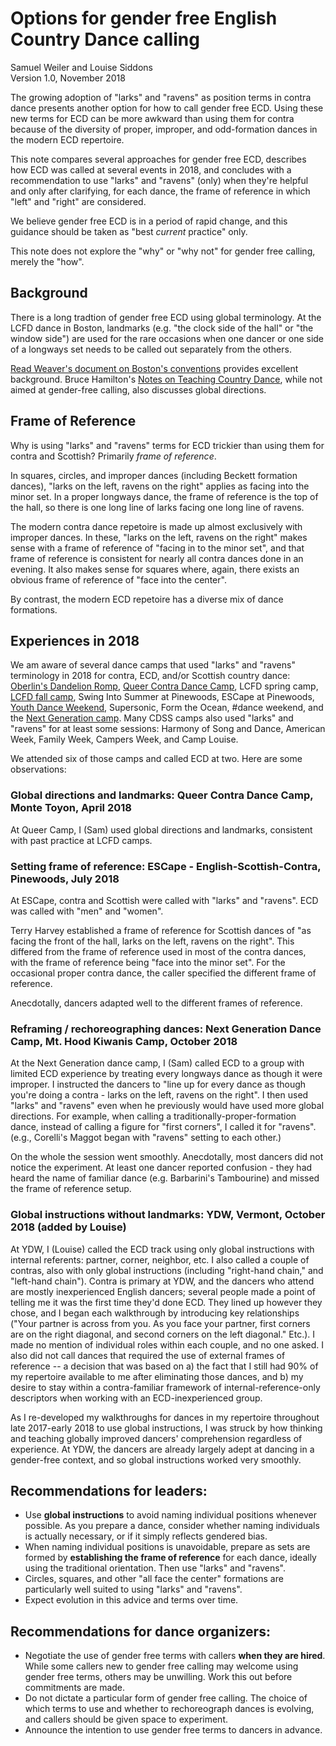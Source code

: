 # Options for gender free English Country Dance calling
Samuel Weiler and Louise Siddons<br>
Version 1.0, November 2018

The growing adoption of "larks" and "ravens" as position terms in contra dance presents
another option for how to call gender free ECD.  Using these new terms for ECD can be
more awkward than using them for contra
because of the diversity of proper, improper, and odd-formation dances in the modern ECD repertoire. 

This note compares several approaches for gender free ECD, describes how ECD was called at 
several events in 2018, and concludes with a recommendation to use "larks" and "ravens" (only) when
they're helpful and only after clarifying, for each dance, the frame of reference in which "left" and
"right" are considered.  

We believe gender free ECD is in a period of rapid change, and this guidance should be taken as
"best *current* practice" only.

This note does not explore the "why" or "why not" for gender free calling, merely the "how".

## Background

There is a long tradtion of gender free ECD using global terminology.  At the LCFD dance in Boston, landmarks (e.g. "the clock side of the hall" or "the window side") are used for the rare occasions when one dancer or one side of a longways set needs to be called out separately from the others.

[Read Weaver's document on Boston's conventions](https://www.lcfd.org/gf-ecd-calling-conventions.html) provides excellent background.  Bruce Hamilton's [Notes on Teaching Country Dance](https://www.cdss.org/index.php/vm-store/books/notes-on-teaching-country-dance-263-detail), while not aimed at gender-free calling, also discusses global directions.

## Frame of Reference

Why is using "larks" and "ravens" terms for ECD trickier than using them for contra and Scottish?  Primarily *frame of reference*.

In squares, circles, and improper dances (including Beckett formation
dances), "larks on the left, ravens on the right" applies as facing into
the minor set.  In a proper longways dance, the frame of reference is
the top of the hall, so there is one long line of larks facing one long
line of ravens.

The modern contra dance repetoire is made up almost exclusively with improper dances.  In these, 
"larks on the left, ravens on the right" makes sense with a
frame of reference of "facing in to the minor set", and that frame of reference is consistent for
nearly all contra dances done in an evening.  It also makes sense for squares where, again, there exists an obvious frame of reference of "face into the center".

By contrast, the modern ECD repetoire has a diverse mix of dance formations.


## Experiences in 2018

We am aware of several dance camps that used "larks" and "ravens" terminology in 2018 for contra, ECD, and/or Scottish country dance: [Oberlin's Dandelion Romp](http://www2.oberlin.edu/stuorg/dromp/), [Queer Contra Dance Camp](https://www.lcfd.org/sf/DanceCamp/), LCFD spring camp, [LCFD fall camp](https://www.lcfd.org/lcfd/fall-dance-camp/), Swing Into Summer at Pinewoods, ESCape at Pinewoods, [Youth Dance Weekend](https://youthdanceweekend.org/), Supersonic, Form the Ocean, #dance weekend, and the [Next Generation camp](http://www.nextgendancecamp.org/).  Many CDSS camps also used "larks" and "ravens" for at least some sessions: Harmony of Song and Dance, American Week, Family Week, Campers Week, and Camp Louise.

We attended six of those camps and called ECD at two.  Here are some observations:


### Global directions and landmarks: Queer Contra Dance Camp, Monte Toyon, April 2018

At Queer Camp, I (Sam) used global directions and landmarks, consistent with past practice at LCFD camps.


### Setting frame of reference: ESCape - English-Scottish-Contra, Pinewoods, July 2018

At ESCape, contra and Scottish were called with "larks" and "ravens".  ECD was called with "men" and "women".

Terry Harvey established a frame of reference for Scottish dances of "as facing the front of the hall, larks on the left, ravens on the right".  This differed from the frame of reference used in most of the contra dances, with the frame of reference being "face into the minor set".  For the occasional proper contra dance, the caller specified the different frame of reference.

Anecdotally, dancers adapted well to the different frames of reference.


### Reframing / rechoreographing dances: Next Generation Dance Camp, Mt. Hood Kiwanis Camp, October 2018

At the Next Generation dance camp, I (Sam) called ECD to a group with limited ECD experience by treating
every longways dance as though it were improper.  I instructed the dancers to "line up for every dance as
though you're doing a contra - larks on the left, ravens on the right".  I then used "larks" and "ravens"
even when he previously would have used more global directions.  For example, when calling a traditionally-proper-formation dance, instead of calling a figure for "first corners", I called it for "ravens".  (e.g., Corelli's Maggot began with "ravens" setting to each other.)

On the whole the session went smoothly.  Anecdotally, most dancers did not notice the experiment.  At least one dancer reported confusion - they had heard the name of familiar dance (e.g. Barbarini's Tambourine) and missed the frame of reference setup.  

### Global instructions without landmarks: YDW, Vermont, October 2018 (added by Louise)

At YDW, I (Louise) called the ECD track using only global instructions with internal referents: partner, corner, neighbor, etc.  I also called a couple of contras, also with only global instructions (including "right-hand chain," and "left-hand chain").  Contra is primary at YDW, and the dancers who attend are mostly inexperienced English dancers; several people made a point of telling me it was the first time they'd done ECD. They lined up however they chose, and I began each walkthrough by introducing key relationships ("Your partner is across from you. As you face your partner, first corners are on the right diagonal, and second corners on the left diagonal." Etc.). I made no mention of individual roles within each couple, and no one asked. I also did not call dances that required the use of external frames of reference -- a decision that was based on a) the fact that I still had 90% of my repertoire available to me after eliminating those dances, and b) my desire to stay within a contra-familiar framework of internal-reference-only descriptors when working with an ECD-inexperienced group.

As I re-developed my walkthroughs for dances in my repertoire throughout late 2017-early 2018 to use global instructions, I was struck by how thinking and teaching globally improved dancers' comprehension regardless of experience. At YDW, the dancers are already largely adept at dancing in a gender-free context, and so global instructions worked very smoothly.

## Recommendations for leaders:

* Use **global instructions** to avoid naming individual positions whenever possible.  As you prepare a dance, consider whether naming individuals is actually necessary, or if it simply reflects gendered bias.
* When naming individual positions is unavoidable, prepare as sets are formed by **establishing the frame of reference** for each dance, ideally using the traditional orientation.  Then use "larks" and "ravens".
* Circles, squares, and other "all face the center" formations are particularly well suited to using "larks" and "ravens".
* Expect evolution in this advice and terms over time.  

## Recommendations for dance organizers:

* Negotiate the use of gender free terms with callers **when they are hired**.  While some callers new to gender free calling may welcome using gender free terms, others may be unwilling.  Work this out before commitments are made.
* Do not dictate a particular form of gender free calling.  The choice of which terms to use and whether to rechoreograph dances is evolving, and callers should be given space to experiment.
* Announce the intention to use gender free terms to dancers in advance.
